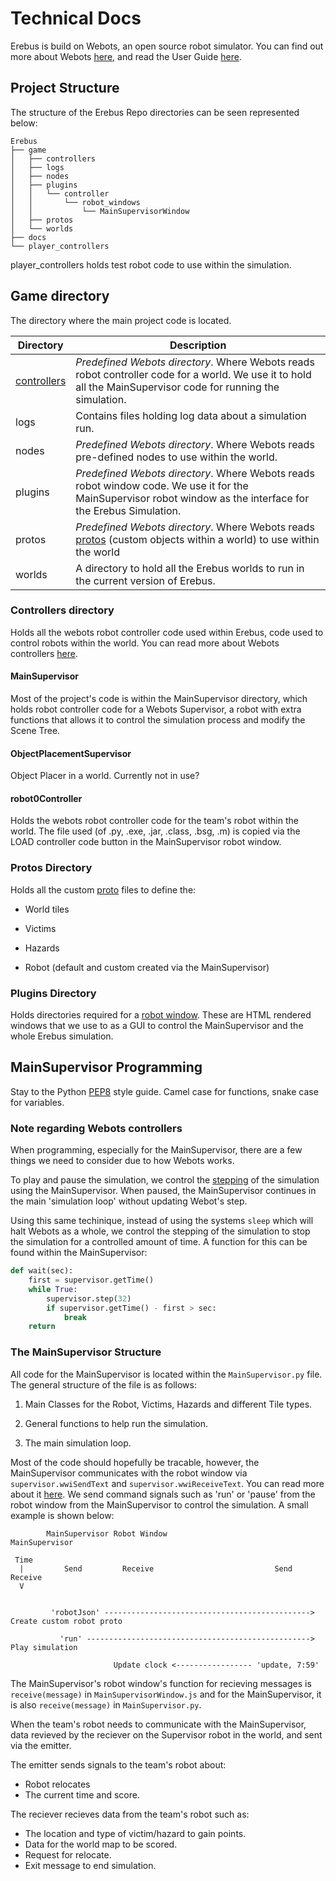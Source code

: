 # Technical Docs

Erebus is build on Webots, an open source robot simulator. You can find out more about Webots [here](https://github.com/cyberbotics/webots), and read the User Guide [here](https://www.cyberbotics.com/doc/guide/getting-started-with-webots).

## Project Structure

The structure of the Erebus Repo directories can be seen represented below:

``` text
Erebus
├── game
│   ├── controllers
│   ├── logs
│   ├── nodes
│   ├── plugins
│   │   └── controller
│   │       └── robot_windows
│   │           └── MainSupervisorWindow
│   ├── protos
│   └── worlds
├── docs
└── player_controllers
```

player_controllers holds test robot code to use within the simulation.

## Game directory

The directory where the main project code is located.

| Directory      | Description |
| -------------- | ----------- |
| [controllers](#Controllers-directory)     | *Predefined Webots directory*. Where Webots reads robot controller code for a world. We use it to hold all the MainSupervisor code for running the simulation.       |
| logs           | Contains files holding log data about a simulation run.        |
| nodes          | *Predefined Webots directory*. Where Webots reads pre-defined nodes to use within the world.        |
| plugins        | *Predefined Webots directory*. Where Webots reads robot window code. We use it for the MainSupervisor robot window as the interface for the Erebus Simulation.        |
| protos         | *Predefined Webots directory*. Where Webots reads [protos](https://cyberbotics.com/doc/reference/proto-definition) (custom objects within a world) to use within the world       |
| worlds         | A directory to hold all the Erebus worlds to run in the current version of Erebus.        |

### Controllers directory

Holds all the webots robot controller code used within Erebus, code used to control robots within the world. You can read more about Webots controllers [here](https://www.cyberbotics.com/doc/guide/controller-programming).

#### MainSupervisor

Most of the project's code is within the MainSupervisor directory, which holds robot controller code for a Webots Supervisor, a robot with extra functions that allows it to control the simulation process and modify the Scene Tree.

#### ObjectPlacementSupervisor

Object Placer in a world. Currently not in use?

#### robot0Controller

Holds the webots robot controller code for the team's robot within the world. The file used (of .py, .exe, .jar, .class, .bsg, .m) is copied via the LOAD controller code button in the MainSupervisor robot window.

### Protos Directory

Holds all the custom [proto](https://cyberbotics.com/doc/reference/proto-definition) files to define the:

- World tiles

- Victims

- Hazards

- Robot (default and custom created via the MainSupervisor)


### Plugins Directory

Holds directories required for a [robot window](https://cyberbotics.com/doc/guide/controller-plugin#robot-window). These are HTML rendered windows that we use to as a GUI to control the MainSupervisor and the whole Erebus simulation.


## MainSupervisor Programming

Stay to the Python [PEP8](https://www.python.org/dev/peps/pep-0008/) style guide. Camel case for functions, snake case for variables.

### Note regarding Webots controllers

When programming, especially for the MainSupervisor, there are a few things we need to consider due to how Webots works.

To play and pause the simulation, we control the [stepping](https://www.cyberbotics.com/doc/reference/robot#wb_robot_step) of the simulation using the MainSupervisor. When paused, the MainSupervisor continues in the main 'simulation loop' without updating Webot's step.

Using this same techinique, instead of using the systems `sleep` which will halt Webots as a whole, we control the stepping of the simulation to stop the simulation for a controlled amount of time. A function for this can be found within the MainSupervisor:

```python
def wait(sec):
    first = supervisor.getTime()
    while True:
        supervisor.step(32)
        if supervisor.getTime() - first > sec:
            break
    return
```

### The MainSupervisor Structure

All code for the MainSupervisor is located within the `MainSupervisor.py` file.
The general structure of the file is as follows:

1. Main Classes for the Robot, Victims, Hazards and different Tile types.

2. General functions to help run the simulation.

3. The main simulation loop.

Most of the code should hopefully be tracable, however, the MainSupervisor communicates with the robot window via `supervisor.wwiSendText` and `supervisor.wwiReceiveText`. You can read more about it [here](https://cyberbotics.com/doc/guide/controller-plugin#robot-window). We send command signals such as 'run' or 'pause' from the robot window from the MainSupervisor to control the simulation. A small example is shown below:

```text
        MainSupervisor Robot Window                          MainSupervisor

 Time
  |         Send         Receive                           Send         Receive 
  V                                                    
                                                      
                                         
         'robotJson' ----------------------------------------------> Create custom robot proto

           'run' --------------------------------------------------> Play simulation
           
                       Update clock <----------------- 'update, 7:59'
```

The MainSupervisor's robot window's function for recieving messages is `receive(message)` in `MainSupervisorWindow.js` and for the MainSupervisor, it is also `receive(message)` in `MainSupervisor.py`.

When the team's robot needs to communicate with the MainSupervisor, data revieved by the reciever on the Supervisor robot in the world, and sent via the emitter.

The emitter sends signals to the team's robot about:

- Robot relocates
- The current time and score.

The reciever recieves data from the team's robot such as:

- The location and type of victim/hazard to gain points.
- Data for the world map to be scored.
- Request for relocate.
- Exit message to end simulation.

